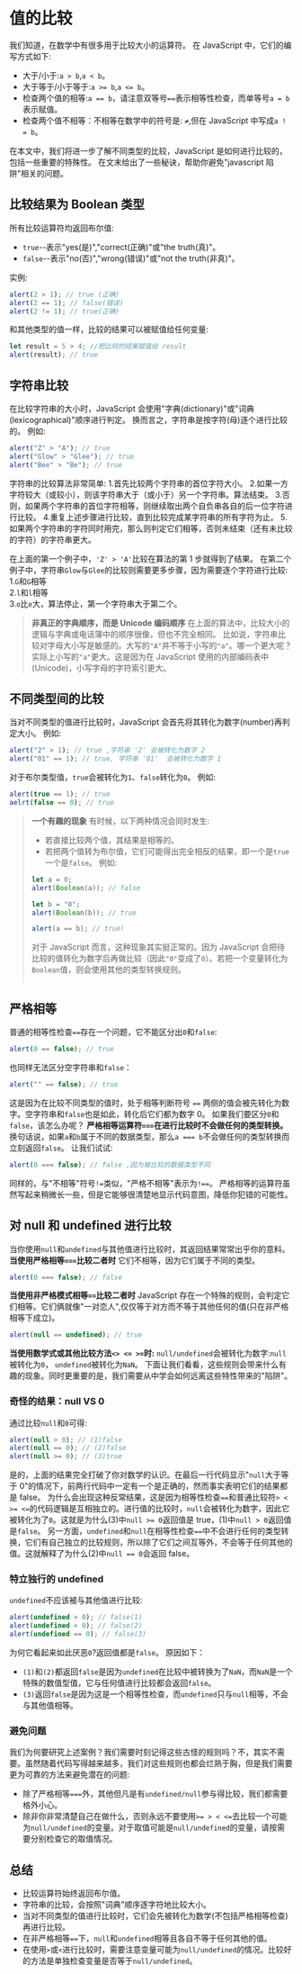 # 值的比较

我们知道，在数学中有很多用于比较大小的运算符。
在 JavaScript 中，它们的编写方式如下:

- 大于/小于:`a > b`,`a < b`。
- 大于等于/小于等于:`a >= b`,`a <= b`。
- 检查两个值的相等:`a == b`，请注意双等号`==`表示相等性检查，而单等号`a = b`表示赋值。
- 检查两个值不相等：不相等在数学中的符号是: `≠`,但在 JavaScript 中写成`a ! = b`。

在本文中，我们将进一步了解不同类型的比较，JavaScript 是如何进行比较的，包括一些重要的特殊性。
在文末给出了一些秘诀，帮助你避免"javascript 陷阱"相关的问题。

## 比较结果为 Boolean 类型

所有比较运算符均返回布尔值:

- `true`--表示"yes(是)","correct(正确)"或"the truth(真)"。
- `false`--表示"no(否)","wrong(错误)"或"not the truth(非真)"。

实例:

```js
alert(2 > 1); // true (正确)
alert(2 == 1); // false(错误)
alert(2 != 1); // true(正确)
```

和其他类型的值一样，比较的结果可以被赋值给任何变量:

```js
let result = 5 > 4; //把比较的结果赋值给 result
alert(result); // true
```

## 字符串比较

在比较字符串的大小时，JavaScript 会使用"字典(dictionary)"或"词典(lexicographical)"顺序进行判定。
换而言之，字符串是按字符(母)逐个进行比较的。
例如:

```js
alert("Z" > "A"); // true
alert("Glow" > "Glee"); // true
alert("Bee" > "Be"); // true
```

字符串的比较算法非常简单: 1.首先比较两个字符串的首位字符大小。 2.如果一方字符较大（或较小），则该字符串大于（或小于）另一个字符串。算法结束。 3.否则，如果两个字符串的首位字符相等，则继续取出两个自负串各自的后一位字符进行比较。 4.重复上述步骤进行比较，直到比较完成某字符串的所有字符为止。 5.如果两个字符串的字符同时用完，那么则判定它们相等，否则未结束（还有未比较的字符）的字符串更大。

在上面的第一个例子中，`'Z' > 'A'`比较在算法的第 1 步就得到了结果。
在第二个例子中，字符串`Glow`与`Glee`的比较则需要更多步骤，因为需要逐个字符进行比较: 1.`G`和`G`相等  
2.`l`和`l`相等  
3.`o`比`e`大，算法停止，第一个字符串大于第二个。

> **非真正的字典顺序，而是 Unicode 编码顺序**
> 在上面的算法中，比较大小的逻辑与字典或电话簿中的顺序很像，但也不完全相同。
> 比如说，字符串比较对字母大小写是敏感的。大写的`"A"`并不等于小写的`"a"`。哪一个更大呢？实际上小写的`"a"`更大。这是因为在 JavaScript 使用的内部编码表中(Unicode)，小写字母的字符索引更大。

## 不同类型间的比较

当对不同类型的值进行比较时，JavaScript 会首先将其转化为数字(number)再判定大小。
例如:

```js
alert("2" > 1); // true ,字符串 '2' 会被转化为数字 2
alert("01" == 1); // true, 字符串 '01'  会被转化为数字 1
```

对于布尔类型值，`true`会被转化为`1`、`false`转化为`0`。
例如:

```js
alert(true == 1); // true
aelrt(false == 0); // true
```

> **一个有趣的现象**
> 有时候，以下两种情况会同时发生:
>
> - 若直接比较两个值，其结果是相等的。
> - 若把两个值转为布尔值，它们可能得出完全相反的结果，即一个是`true`一个是`false`。
>   例如:
>
> ```js
> let a = 0;
> alert(Boolean(a)); // false
> ```
>
> ```js
> let b = "0";
> alert(Boolean(b)); // true
>
> alert(a == b); // true!
> ```
>
> 对于 JavaScript 而言，这种现象其实挺正常的。因为 JavaScript 会把待比较的值转化为数字后再做比较（因此`"0"`变成了`0`）。若把一个变量转化为`Boolean`值，则会使用其他的类型转换规则。
>
> ```
>
> ```

## 严格相等

普通的相等性检查`==`存在一个问题，它不能区分出`0`和`false`:

```js
alert(0 == false); // true
```

也同样无法区分空字符串和`false`：

```js
alert("" == false); // true
```

这是因为在比较不同类型的值时，处于相等判断符号 `==` 两侧的值会被先转化为数字。空字符串和`false`也是如此，转化后它们都为数字 0。
如果我们要区分`0`和`false`，该怎么办呢？
**严格相等运算符`===`在进行比较时不会做任何的类型转换。**
换句话说，如果`a`和`b`属于不同的数据类型，那么`a === b`不会做任何的类型转换而立刻返回`false`。
让我们试试:

```js
alert(0 === false); // false ,因为被比较的数据类型不同
```

同样的，与"不相等"符号`!=`类似，"严格不相等"表示为`!==`。
严格相等的运算符虽然写起来稍微长一些，但是它能够很清楚地显示代码意图，降低你犯错的可能性。

## 对 null 和 undefined 进行比较

当你使用`null`和`undefined`与其他值进行比较时，其返回结果常常出乎你的意料。
**当使用严格相等`===`比较二者时**
它们不相等，因为它们属于不同的类型。

```js
alert(0 === false); // false
```

**当使用非严格模式相等`==`比较二者时**
JavaScript 存在一个特殊的规则，会判定它们相等。它们俩就像"一对恋人",仅仅等于对方而不等于其他任何的值(只在非严格相等下成立)。

```js
alert(null == undefined); // true
```

**当使用数学式或其他比较方法`<> <= >=`时:**
`null/undefined`会被转化为数字:`null`被转化为`0`， `undefined`被转化为`NaN`。
下面让我们看看，这些规则会带来什么有趣的现象。同时更重要的是，我们需要从中学会如何远离这些特性带来的"陷阱"。

### 奇怪的结果：null VS 0

通过比较`null`和`0`可得:

```js
alert(null > 0); // (1)false
alert(null == 0); // (2)false
alert(null >= 0); // (3)true
```

是的，上面的结果完全打破了你对数学的认识。在最后一行代码显示"`null`大于等于 0"的情况下，前两行代码中一定有一个是正确的，然而事实表明它们的结果都是 false。
为什么会出现这种反常结果，这是因为相等性检查`==`和普通比较符`> < >= <=`的代码逻辑是互相独立的。进行值的比较时，`null`会被转化为数字，因此它被转化为了`0`。这就是为什么(3)中`null >= 0`返回值是 true，(1)中`null > 0`返回值是`false`。
另一方面，`undefined`和`null`在相等性检查`==`中不会进行任何的类型转换，它们有自己独立的比较规则，所以除了它们之间互等外，不会等于任何其他的值。这就解释了为什么(2)中`null == 0`会返回 false。

### 特立独行的 undefined

`undefined`不应该被与其他值进行比较:

```js
alert(undefined > 0); // false(1)
alert(undefined < 0); // false(2)
alert(undefined == 0); // false(3)
```

为何它看起来如此厌恶`0`?返回值都是`false`。
原因如下：

- `(1)`和`(2)`都返回`false`是因为`undefined`在比较中被转换为了`NaN`，而`NaN`是一个特殊的数值型值，它与任何值进行比较都会返回`false`。
- `(3)`返回`false`是因为这是一个相等性检查，而`undefined`只与`null`相等，不会与其他值相等。

### 避免问题

我们为何要研究上述案例？我们需要时刻记得这些古怪的规则吗？不，其实不需要。虽然随着代码写得越来越多，我们对这些规则也都会烂熟于胸，但是我们需要更为可靠的方法来避免潜在的问题:

- 除了严格相等`===`外，其他但凡是有`undefined/null`参与得比较，我们都需要格外小心。
- 除非你非常清楚自己在做什么，否则永远不要使用`>= > < <=`去比较一个可能为`null/undefined`的变量。对于取值可能是`null/undefined`的变量，请按需要分别检查它的取值情况。

## 总结

- 比较运算符始终返回布尔值。
- 字符串的比较，会按照"词典"顺序逐字符地比较大小。
- 当对不同类型的值进行比较时，它们会先被转化为数学(不包括严格相等检查)再进行比较。
- 在非严格相等`==`下，`null`和`undefined`相等且各自不等于任何其他的值。
- 在使用`>`或`<`进行比较时，需要注意变量可能为`null/undefined`的情况。比较好的方法是单独检查变量是否等于`null/undefined`。
